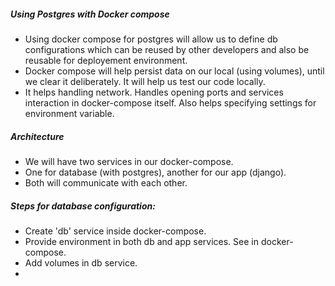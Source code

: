 
##### Using Postgres with Docker compose

- Using docker compose for postgres will allow us to define db configurations which can be reused by other developers and also be reusable for deployement environment.
- Docker compose will help persist data on our local (using volumes), until we clear it deliberately. It will help us test our code locally.
- It helps handling network. Handles opening ports and services interaction in docker-compose itself. Also helps specifying settings for environment variable.

##### Architecture

- We will have two services in our docker-compose.
- One for database (with postgres), another for our app (django).
- Both will communicate with each other.

##### Steps for database configuration:

- Create 'db' service inside docker-compose.
- Provide environment in both db and app services. See in docker-compose.
- Add volumes in db service.
-

